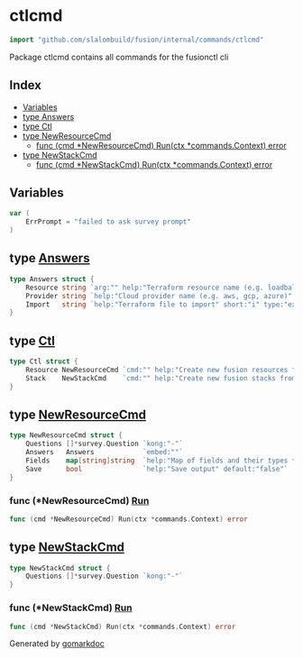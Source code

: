 <!-- Code generated by gomarkdoc. DO NOT EDIT -->

# ctlcmd

```go
import "github.com/slalombuild/fusion/internal/commands/ctlcmd"
```

Package ctlcmd contains all commands for the fusionctl cli

## Index

- [Variables](<#variables>)
- [type Answers](<#type-answers>)
- [type Ctl](<#type-ctl>)
- [type NewResourceCmd](<#type-newresourcecmd>)
  - [func (cmd *NewResourceCmd) Run(ctx *commands.Context) error](<#func-newresourcecmd-run>)
- [type NewStackCmd](<#type-newstackcmd>)
  - [func (cmd *NewStackCmd) Run(ctx *commands.Context) error](<#func-newstackcmd-run>)


## Variables

```go
var (
    ErrPrompt = "failed to ask survey prompt"
)
```

## type [Answers](<https://github.com/slalombuild/fusion/blob/main/internal/commands/ctlcmd/cmd_ctl_new_resource.go#L27-L31>)

```go
type Answers struct {
    Resource string `arg:"" help:"Terraform resource name (e.g. loadbalancer, security_group)"`
    Provider string `help:"Cloud provider name (e.g. aws, gcp, azure)" enum:"aws,gcp,azure," default:"" short:"p"`
    Import   string `help:"Terraform file to import" short:"i" type:"existingfile"`
}
```

## type [Ctl](<https://github.com/slalombuild/fusion/blob/main/internal/commands/ctlcmd/cmd_ctl.go#L8-L11>)

```go
type Ctl struct {
    Resource NewResourceCmd `cmd:"" help:"Create new fusion resources from existing terraform"`
    Stack    NewStackCmd    `cmd:"" help:"Create new fusion stacks from existing terraform" hidden:"true"`
}
```

## type [NewResourceCmd](<https://github.com/slalombuild/fusion/blob/main/internal/commands/ctlcmd/cmd_ctl_new_resource.go#L20-L25>)

```go
type NewResourceCmd struct {
    Questions []*survey.Question `kong:"-"`
    Answers   Answers            `embed:""`
    Fields    map[string]string  `help:"Map of fields and their types to be used in template" short:"f" default:"name=string;description=string"`
    Save      bool               `help:"Save output" default:"false"`
}
```

### func \(\*NewResourceCmd\) [Run](<https://github.com/slalombuild/fusion/blob/main/internal/commands/ctlcmd/cmd_ctl_new_resource.go#L33>)

```go
func (cmd *NewResourceCmd) Run(ctx *commands.Context) error
```

## type [NewStackCmd](<https://github.com/slalombuild/fusion/blob/main/internal/commands/ctlcmd/cmd_ctl_new_stack.go#L8-L10>)

```go
type NewStackCmd struct {
    Questions []*survey.Question `kong:"-"`
}
```

### func \(\*NewStackCmd\) [Run](<https://github.com/slalombuild/fusion/blob/main/internal/commands/ctlcmd/cmd_ctl_new_stack.go#L12>)

```go
func (cmd *NewStackCmd) Run(ctx *commands.Context) error
```



Generated by [gomarkdoc](<https://github.com/princjef/gomarkdoc>)
